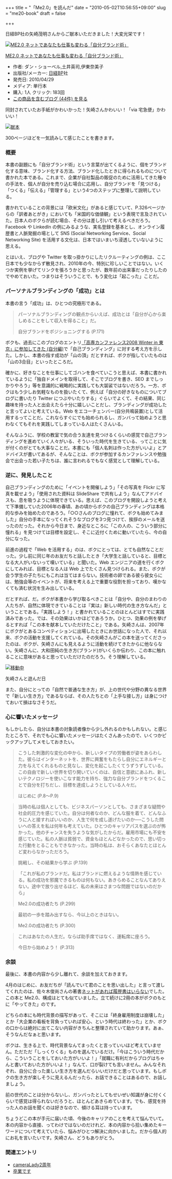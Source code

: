 +++
title = "「Me2.0」を読んだ"
date = "2010-05-02T10:56:55+09:00"
slug = "me20-book"
draft = false

+++

<p>日経BP社の矢崎茂明さんからご献本いただきました！大変光栄です！</p>

<div class="hatena-asin-detail"><a href="http://www.amazon.co.jp/exec/obidos/ASIN/4822248054/cameralady-22/"><img src="https://images-fe.ssl-images-amazon.com/images/I/41v-PkbgHAL._SL160_.jpg" class="hatena-asin-detail-image" alt="ME2.0 ネットであなたも仕事も変わる「自分ブランド術」" title="ME2.0 ネットであなたも仕事も変わる「自分ブランド術」"></a><div class="hatena-asin-detail-info"><p class="hatena-asin-detail-title"><a href="http://www.amazon.co.jp/exec/obidos/ASIN/4822248054/cameralady-22/">ME2.0 ネットであなたも仕事も変わる「自分ブランド術」</a></p><ul><li><span class="hatena-asin-detail-label">作者:</span> ダン・ショーベル,土井英司,伊東奈美子</li><li><span class="hatena-asin-detail-label">出版社/メーカー:</span> <a class="keyword" href="http://d.hatena.ne.jp/keyword/%C6%FC%B7%D0BP">日経BP</a>社</li><li><span class="hatena-asin-detail-label">発売日:</span> 2010/04/29</li><li><span class="hatena-asin-detail-label">メディア:</span> 単行本</li><li><span class="hatena-asin-detail-label">購入</span>: 1人 <span class="hatena-asin-detail-label">クリック</span>: 183回</li><li><a href="http://d.hatena.ne.jp/asin/4822248054/cameralady-22" target="_blank">この商品を含むブログ (44件) を見る</a></li></ul></div><div class="hatena-asin-detail-foot"></div></div>

<p>同封されていたお手紙がかわいかった！矢崎さんかわいい！「via 宅急便」かわいい！</p>
<p><a href="http://www.flickr.com/photos/june29/4568289443/" title="献本 by june29, on Flickr"><img src="http://farm5.static.flickr.com/4072/4568289443_fd6ccd1214.jpg" alt="献本" /></a></p>
<p>300ページほどを一気読みして感じたことを書きます。</p>
<h3>概要</h3>
<p>本書の副題にも「自分ブランド術」という言葉が出てくるように、個をブランド化する意味、ブランド化する方法、ブランド化したときに得られるものについて書かれた本である。これまで、企業が自社製品の販促のために活用してきた種々の手法を、個人が自分を売り込む場合に応用し、自分ブランドを「見つける」「つくる」「伝える」「管理する」という4つのステップに整理して説明している。</p>
<p>書かれていることの背景には「欧米文化」があると感じていて、P.326ページからの「訳者あとがき」においても「米国的な価値観」という表現で言及されていた。日本人のボクらが読む場合、その分は差し引いて考えるべきだろう。Facebook や LinkedIn の例にみるような、実名登録を基本とし、オンライン履歴書と人脈発掘の場として SNS (Social Networking Service、Social Networking Site) を活用する文化は、日本ではいまいち浸透していないように思える。</p>
<p>とはいえ、ブログや Twitter を取っ掛かりにしたリクルーティングの例は、ここ日本でも少なからず散見され、2010年の今、特別に珍しいことではない。いくつか実例を挙げてリンクを張ろうかと思ったが、数年前の出来事だったりしたのでやめておいた。つまりはそういうことで、もう変化は「起こった」ことだ。</p>
<h3>パーソナルブランディングの「成功」とは</h3>
<p>本書の言う「成功」は、ひとつの究極形である。</p>
<blockquote><p>
パーソナルブランディングの観点からいえば、成功とは「自分が心から楽しめることをして収入を得ること」だ。</p>
<p class="quote">自分ブランドをポジショニングする (P.171)</p>
</blockquote>
<p>ボクも、過去にこのブログのエントリ<a href="http://june29.jp/2008/12/07/kosencon-tokyo03-and-me/" title="「高専カンファレンス2008 Winter in 東京」に参加してきた (自分編) - 準二級.jp">「高専カンファレンス2008 Winter in 東京」に参加してきた (自分編)</a>で「自己ブランディング」に対する考え方を示した。しかし、本書の指す成功が「山の頂」だとすれば、ボクが指していたものは「山の3合目」といったところだ。</p>
<p>確かに、好きなことを仕事にしてゴハンを食べていこうと思えば、本書に書かれているように「独自ドメインを取得して、そこでブログを書き、SEO までしっかりやろう」等を意識的に戦略的に実践しても大袈裟ではないだろう。一方、ボクはもう少しお気軽なものを扱いたくて、例えば「自分の好きなものについてブログに書いたり Twitter につぶやいたりする」ぐらいでよくて、その結果、同じ趣味を持った人と出会えたら十分に嬉しいことだし、ブランディングが成功したと言ってよいと考えている。Web をエコーチェンバー(自分共鳴装置)として活用するってことだ。これならすぐにでも始められるし、ガンバって始めようと思わなくてもそれを実践してしまっている人はたくさんいる。</p>
<p>そんなふうに、学校の教室で気の合う友達を見つけるくらいの感覚で自己ブランディングを進めていく人々がいる、そういった時代を生きている、ってことに気が付くのがとても大事なことだ。本書にも「個人名刺は作った方がいいよ」とアドバイスが書いてあるが、そんなことは、ボクが参加するカンファレンスや勉強会で出会った若い子たちは、誰に言われるでもなく感覚として理解している。</p>
<h3>逆に、発見したこと</h3>
<p>自己ブランディングのために「イベントを開催しよう」「その写真を Flickr に写真を載せよう」「使用された資料は SlideShare で共有しよう」なんてアドバイスも、息を吸うように体現できている。思えば、このブログを開設しようと考えて下準備していた2006年の春頃、あの頃からボクの自己ブランディングは本格的な歩みを始めたのであろう。「○○さんのブログに憧れて、ボクも始めてみました」自分の手本になってくれそうなブログを3つ見つけて、挨拶のメールを送ったのだった。それから今日まで、身近なところに「この人の、こういう部分に憧れる」を見つけては目標を設定し、そこに近付くために動いていたら、今の自分になった。</p>
<p>前進の過程で「Web を活用する」のは、ボクにとっては、とても自然なことだった。少し前に同じ年のお友だちと話したとき「大学生と話していると、目標となる大人がいないって嘆いている」と聞いた。Web エンジニアの道を行くボクにしてみれば、目標となる人は Web 上でたくさん見つけられる。また、ボクが会う学生の子たちにもこれは当てはまらない。技術者の卵である彼ら彼女らには、勉強会等のイベントが、将来を考える上で重要な役割を担っており、嘆かなくても済む状況を生み出している。</p>
<p>だとすれば、だ。ボクが本書から学び取るべきことは「自分や、自分のまわりの人たちが、自然に体現できていることは『実は』新しい時代の生き方なんだ」ということである。「実践しよう！」と書かれていることのほとんどはすでに実践済みであった。では、その効果はいかほどであろうか。ひとつ、効果の例を挙げるとすれば「この本を献本していただけたこと」である。矢崎さんは、2007年にボクがとあるコンペティションに出場したときにお世話になった人で、それ以来、ボクの活動を支援してくれている。その矢崎さんがこの本を送ってくださったのは、ボクが、矢崎さんにも見えるように活動を続けてきたからに他ならない。矢崎さんに、大和田純の生き方(ブランド)がいくらか伝わり、この本に触れることに意味があると思っていただけたのだろう。そう理解している。</p>
<p><a href="http://www.flickr.com/photos/june29/4280561029/" title="移動中 by june29, on Flickr"><img src="http://farm5.static.flickr.com/4034/4280561029_046cd825fc.jpg" alt="移動中" /></a></p>
<p class="photo-caption">矢崎さんと遊んだ日</p>
<p>また、自分にとっての「自然で普通な生き方」が、上の世代や分野の異なる世界で「新しい生き方」であるならば、その人たちとの「上手な接し方」は身につけておいて損はなさそうだ。</p>
<h3>心に響いたメッセージ</h3>
<p>もしかしたら、自分は本書の対象読者像から少し外れるのかもしれない。と感じたところで、それでも心に響いたメッセージはたくさんあったので、いくつかピックアップしてメモしておきたい。</p>
<blockquote><p>
こうした刺激的な変化の中から、新しいタイプの労働者が姿をあらわした。彼らはインターネットを、世界に興奮をもたらし自分にエネルギーと力を与えてくれるものと見なし、変化を起こしたくてうずうずしている。この自由で新しい世界を切り開いていくのは、自信と意欲にあふれ、新しいテクノロジーを使いこなす能力を持ち、強力な自分ブランドをつくることで自分を打ちだし、目標を達成しようとしている人々だ。</p>
<p class="quote">はじめに (P.8〜P.9)</p>
</blockquote>
<blockquote><p>
当時の私は個人としても、ビジネスパーソンとしても、さまざまな疑問や社会的圧力を感じていた。自分は何者なのか、どんな服を着て、どんなふうに人と接すればいいのか、人生で何を成し遂げたいのか──こうした問いへの答えを私は何年も考えていた。ひとつのキャリアパスを選ぶのが怖かった。他のチャンスを失うような気がしたからだ。雇用市場にも不安を感じていた。私の人脈は貧弱で、資金もほとんどなかったので、思い切った行動をとることもできなかった。当時の私は、おそらくあなたとほとんど変わらなかっただろう。</p>
<p class="quote">挑戦し、その結果から学ぶ (P.139)</p>
</blockquote>
<blockquote><p>
「これが私のブランドだ。私はブランドに燃えるような情熱を感じている。私の成功を邪魔できるものは何もない。あきらめることなんてありえない。途中で放り出せるほど、私の未来はさまつな問題ではないのだから」</p>
<p class="quote">Me2.0の成功者たち (P.299)</p>
</blockquote>
<blockquote><p>
最初の一歩を踏み出すなら、今以上のときはない。</p>
<p class="quote">Me2.0の成功者たち (P.300)</p>
</blockquote>
<blockquote><p>
これはあなたの人生だ。ならば助手席ではなく、運転席に座ろう。</p>
<p class="quote">今日から始めよう！ (P.313)</p>
</blockquote>
<h3>余談</h3>
<p>最後に、本書の内容から少し離れて、余談を加えておきます。</p>
<p>4月のはじめに、お友だちが「読んでいて君のことを思い出した」と言って渡してくれたのは、佐々木俊尚さんの著書<a href="http://www.amazon.co.jp/dp/4796674853" title="Amazon.co.jp： ネットがあれば履歴書はいらない-ウェブ時代のセルフブランディング術 (宝島社新書): 佐々木 俊尚: 本">ネットがあれば履歴書はいらない</a>でした。この本と Me2.0、構成はとても似ていました。立て続けに2冊の本がボクのもとに「やってきた」のです。</p>
<p>どちらの本にも時代背景の描写があって、そこには「終身雇用制度は崩壊した」とか「大企業の看板を背負っていれば安心、という時代は終わった」とか、ボクの口からは絶対に出てこない内容がきちんと整理されていて助かります。あぁ、そうなんだなぁと思います。</p>
<p>ボクは、生きる上で、時代背景なんてまったくと言っていいほど考えていません。ただただ「しっくりくる」ものを選んでいるだけ。「今はこういう時代だから、こういうことをしておいた方がいいよ！」「就職に有利だからブログはちゃんと書いておいた方がいいよ！」なんて、口が裂けても言いません。みんなそれぞれ、自分に合った楽しい生き方を選んだらいいだけだと思っています。もしボクの生き方が楽しそうに見えるんだったら、お話できることはあるので、お話しましょう。</p>
<p>前の世代のことは分からないし、ガンバったとしてもせいぜい知識が身に付くくらいで感覚は得られないだろうと、ほとんどあきらめています。でも、感覚を持った人のお話を聞くのは好きなので、傾ける耳は持っています。</p>
<p>ちょうどこの本が手元に届いた頃、今後のキャリアのことを考えて悩んでいて。本の内容から直接、ってわけではないのだけれど、本の内容から拾い集めたキーワードについて考えていたら、悩みがひとつ解決に向かいました。だから個人的にお礼を言いたいです。矢崎さん、どうもありがとう。</p>
<h3>関連エントリ</h3>
<ul>
<li><a href="http://june29.jp/2008/06/29/second-anniversary/" title="cameraLady2周年 - 準二級.jp">cameraLady2周年</a></li>
<li><a href="http://june29.jp/2008/03/20/graduation/" title="卒業です - 準二級.jp">卒業です</a></li>
</ul>
